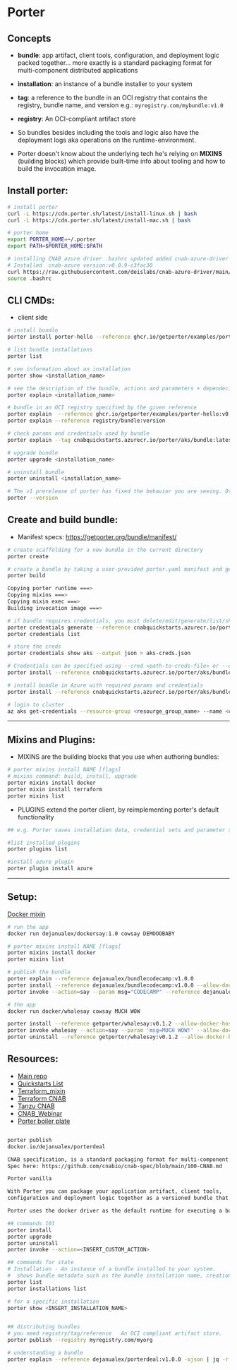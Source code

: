 # Porter

## Concepts

* **bundle**: app artifact, client tools, configuration, and deployment logic packed together… more exactly is a standard packaging format for multi-component distributed applications

* **installation**: an instance of a bundle installer to your system

* **tag**: a reference to the bundle in an OCI registry that contains the registry, bundle name, and version e.g.: `myregistry.com/mybundle:v1.0`

* **registry**: An OCI-compliant artifact store

* So bundles besides including the tools and logic also have the deployment logs aka operations on the runtime-environment.

* Porter doesn't know about the underlying tech he's relying on **MIXINS** (building blocks) which provide built-time info about tooling and how to build the invocation image.

## Install porter:
```bash
# install porter
curl -L https://cdn.porter.sh/latest/install-linux.sh | bash
curl -L https://cdn.porter.sh/latest/install-mac.sh | bash

# porter home
export PORTER_HOME=~/.porter
export PATH=$PORTER_HOME:$PATH

# installing CNAB azure driver .bashrc updated added cnab-azure-driver dir to path
# Installed  cnab-azure version:v0.0.9-c3fac30
curl https://raw.githubusercontent.com/deislabs/cnab-azure-driver/main/install-in-azure-cloudshell.sh |/bin/bash
source .bashrc
```
## CLI CMDs:

* client side

```bash
# install bundle
porter install porter-hello --reference ghcr.io/getporter/examples/porter-hello:v0.2.0

# list bundle installations
porter list

# see information about an installation
porter show <installation_name>

# see the description of the bundle, actions and parameters + dependecies and outputs of the bundle
porter explain <installation_name>

# bundle in an OCI registry specified by the given reference
porter explain  --reference ghcr.io/getporter/examples/porter-hello:v0.2.0
porter explain --reference registry/bundle:version

# check params and credentials used by bundle
porter explain --tag cnabquickstarts.azurecr.io/porter/aks/bundle:latest

# upgrade bundle
porter upgrade <installation_name>

# uninstall bundle
porter uninstall <installation_name>

# The v1 prerelease of porter has fixed the behavior you are seeing. Otherwise if you are using v0.38 then you should expect to need two repositories per bundle (one for the bundle and one for the bundle’s container)
porter --version
```

## Create and build bundle:

* Manifest specs: https://getporter.org/bundle/manifest/

```bash
# create scaffolding for a new bundle in the current directory
porter create

# create a bundle by taking a user-provided porter.yaml manifest and generate a CNAB bundle.json (in a newly created dir ./cnab that stores all the information e.g. Dockerfile bundle.json) and then building the invocation image
porter build

Copying porter runtime ===>
Copying mixins ===>
Copying mixin exec ===>
Building invocation image ===>

# if bundle requires credentials, you must delete/edit/generate/list/show a credentials file with the required values.
porter credentials generate --reference cnabquickstarts.azurecr.io/porter/aks/bundle:latest
porter credentials list

# store the creds
porter credentials show aks --output json > aks-creds.json

# Credentials can be specified using --cred <path-to-creds-file> or --cred <credentials_set_name>
porter install --reference cnabquickstarts.azurecr.io/porter/aks/bundle:latest -c ./aks-creds.json

# install bundle in Azure with required params and credentials
porter install --reference cnabquickstarts.azurecr.io/porter/aks/bundle:latest -c aks --param azure_location=westeurope --param cluster_name=democluster --param kubernetes_version=1.21.9 --param node_count=2 --param node_vm_size=standard_d2as_v5 --param porter-debug=false --param resource_group=demorg --param vm_set_type=VirtualMachineScaleSets -d azure

# login to cluster
az aks get-credentials --resource-group <resourge_group_name> --name <cluster-name>

```
---

## Mixins and Plugins:

* MIXINS are the building blocks that you use when authoring bundles:

```bash
# porter mixins install NAME [flags]
# mixins command: build, install, upgrade
porter mixins install docker
porter mixin install terraform
porter mixins list
```

* PLUGINS extend the porter client, by reimplementing porter's default functionality 
```bash
## e.g. Porter saves installation data, credential sets and parameter sets using the local filesystem to ~/.porter by default. A plugin can change that behavior to save them to cloud storage instead

#list installed plugins 
porter plugins list

#install azure plugin
porter plugin install azure
```
---
## Setup:

[Docker mixin](https://porter.sh/examples/docker/)

```bash
# run the app
docker run dejanualex/dockersay:1.0 cowsay DEMOOOBABY
```

```bash
# porter mixins install NAME [flags]
porter mixins install docker
porter mixins list

# publish the bundle
porter explain --reference dejanualex/bundlecodecamp:v1.0.0
porter install --reference dejanualex/bundlecodecamp:v1.0.0 --allow-docker-host-access
porter invoke --action=say --param msg="CODECAMP" --reference dejanualex/bundlecodecamp:v1.0.0 --allow-docker-host-access

# the app
docker run docker/whalesay cowsay MUCH WOW

porter install --reference getporter/whalesay:v0.1.2 --allow-docker-host-access
porter invoke whalesay --action=say --param 'msg=MUCH WOW!' --allow-docker-host-access
porter uninstall --reference getporter/whalesay:v0.1.2 --allow-docker-host-access
```

##  Resources:

- [Main repo](https://github.com/Azure/azure-cnab-quickstarts)
- [Quickstarts List](https://github.com/Azure/azure-cnab-quickstarts/blob/main/porter/TOC.md)
- [Terraform_mixin](https://porter.sh/mixins/terraform/)
- [Terraform CNAB](https://www.youtube.com/watch?v=LxRvKg3egPc)
- [Tanzu CNAB](https://tanzu.vmware.com/content/blog/cloud-native-application-bundles-a-simple-way-to-install-software-on-kubernetes-or-any-other-runtime)
- [CNAB_Webinar](https://www.youtube.com/watch?v=1FGMrv_xfqY&t=8s)
- [Porter boiler plate](https://github.com/getporter/examples/)


```bash

porter publish
docker.io/dejanualex/porterdeal

CNAB specification, is a standard packaging format for multi-component distributed applications. 
Spec here: https://github.com/cnabio/cnab-spec/blob/main/100-CNAB.md

Porter vanilla

With Porter you can package your application artifact, client tools, 
configuration and deployment logic together as a versioned bundle that you can distribute, and then install with a single command.

Porter uses the docker driver as the default runtime for executing a bundle’s invocation image, but an alternate driver may be supplied via ‘–driver/-d’ or the PORTER_RUNTIME_DRIVER environment variable. 

## commands 101
porter install
porter upgrade
porter uninstall
porter invoke --action=<INSERT_CUSTOM_ACTION>

## commands for state
# Installation - An instance of a bundle installed to your system.
#  shows bundle metadata such as the bundle installation name, creation and modification times, the last action and its status.
porter list
porter installations list

# for a specific installation
porter show <INSERT_INSTALLATION_NAME>


## distributing bundles 
# you need registry/tag/reference   An OCI compliant artifact store.
porter publish --registry myregistry.com/myorg

# understanding a bundle
porter explain --reference dejanualex/porterdeal:v1.0.0 -ojson | jq -r "{customActions}"
```